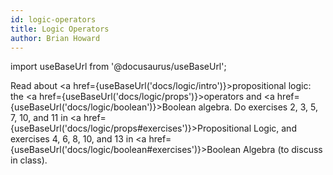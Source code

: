 ```yaml
---
id: logic-operators
title: Logic Operators
author: Brian Howard
---
```

import useBaseUrl from '@docusaurus/useBaseUrl';

Read about <a href={useBaseUrl('docs/logic/intro')}>propositional logic</a>: the
<a href={useBaseUrl('docs/logic/props')}>operators</a> and
<a href={useBaseUrl('docs/logic/boolean')}>Boolean algebra</a>.
Do exercises 2, 3, 5, 7, 10, and 11 in <a href={useBaseUrl('docs/logic/props#exercises')}>Propositional Logic</a>, and exercises 4, 6, 8, 10, and 13 in <a href={useBaseUrl('docs/logic/boolean#exercises')}>Boolean Algebra</a> (to discuss in class).

